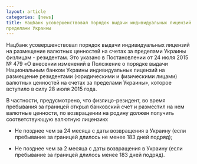 ```yaml
---
layout: article
categories: [news]
title: Нацбанк усовершенствовал порядок выдачи индивидуальных лицензий на размещение валютных ценностей на счетах за
пределами Украины
---
```

Нацбанк усовершенствовал порядок выдачи индивидуальных лицензий на размещение валютных ценностей на счетах за пределами Украины
физлицам - резидентам. Это указано в Постановлении от 24 июля 2015 № 479 
«О внесении изменений в Положение о порядке выдачи Национальным банком Украины индивидуальных лицензий на размещение
резидентами (юридическими и физическими лицами) валютных ценностей на счетах за пределами Украины», которое вступило в силу 
28 июля 2015 года.

В частности, предусмотрено, что физлицо-резидент, во время пребывания за границей открыл банковский счет и разместил на нем 
валютные ценности, по возвращении на родину должен получить соответствующую валютную лицензию:

- Не позднее чем за 24 месяца с даты возвращения в Украину (если пребывание за границей длилось не менее 183 дней подряд);


- Не позднее чем за 2 месяца с даты возвращения в Украину (если пребывание за границей длилось менее 183 дней подряд).
